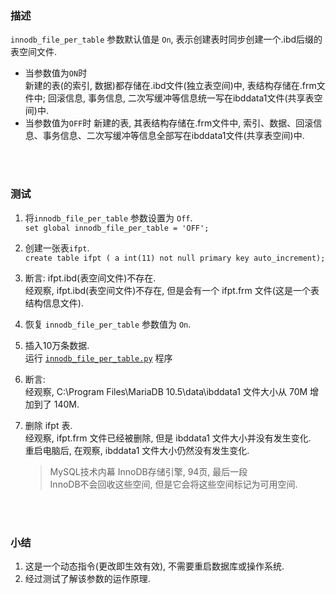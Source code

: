 ### 描述   
`innodb_file_per_table` 参数默认值是 `On`, 表示创建表时同步创建一个.ibd后缀的表空间文件.
- 当参数值为`ON`时   
  新建的表(的索引, 数据)都存储在.ibd文件(独立表空间)中, 表结构存储在.frm文件中; 回滚信息, 事务信息, 二次写缓冲等信息统一写在ibddata1文件(共享表空间)中.
- 当参数值为`OFF`时
  新建的表, 其表结构存储在.frm文件中, 索引、数据、回滚信息、事务信息、二次写缓冲等信息全部写在ibddata1文件(共享表空间)中.

&nbsp;   
&nbsp;   
### 测试
1. 将`innodb_file_per_table` 参数设置为 `Off`.  
   `set global innodb_file_per_table = 'OFF';`
2. 创建一张表`ifpt`.   
   `create table ifpt ( a int(11) not null primary key auto_increment);`
3. 断言: ifpt.ibd(表空间文件)不存在.  
   经观察, ifpt.ibd(表空间文件)不存在, 但是会有一个 ifpt.frm 文件(这是一个表结构信息文件).
4. 恢复 `innodb_file_per_table` 参数值为 `On`.   
5. 插入10万条数据.  
   运行 [`innodb_file_per_table.py`](./innodb_file_per_table.py) 程序
6. 断言:   
   经观察, C:\Program Files\MariaDB 10.5\data\ibddata1 文件大小从 70M 增加到了 140M.
7. 删除 ifpt 表.   
   经观察, ifpt.frm 文件已经被删除, 但是 ibddata1 文件大小并没有发生变化.  
   重启电脑后, 在观察, ibddata1 文件大小仍然没有发生变化.       
   
   > MySQL技术内幕 InnoDB存储引擎, 94页, 最后一段    
   > InnoDB不会回收这些空间, 但是它会将这些空间标记为可用空间.  
   
&nbsp;      
&nbsp;      
### 小结
1. 这是一个动态指令(更改即生效有效), 不需要重启数据库或操作系统.   
2. 经过测试了解该参数的运作原理.   

 